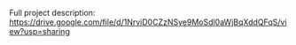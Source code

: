 Full project description: 
https://drive.google.com/file/d/1NrviD0CZzNSye9MoSdl0aWjBqXddQFqS/view?usp=sharing
